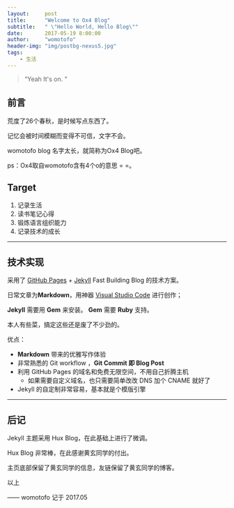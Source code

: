 ```yaml
---
layout:     post
title:      "Welcome to Ox4 Blog"
subtitle:   " \"Hello World, Hello Blog\""
date:       2017-05-19 8:00:00
author:     "womotofo"
header-img: "img/postbg-nexus5.jpg"
tags:
    - 生活
---
```


> “Yeah It's on. ”


## 前言

荒度了26个春秋，是时候写点东西了。

记忆会被时间模糊而变得不可信，文字不会。

womotofo blog 名字太长，就简称为Ox4 Blog吧。

ps：Ox4取自womotofo含有4个o的意思 = =。

## Target
1. 记录生活
2. 读书笔记心得
3. 锻炼语言组织能力
4. 记录技术的成长

---

## 技术实现

采用了 [GitHub Pages](https://pages.github.com/) + [Jekyll](http://jekyllrb.com/) Fast Building Blog 的技术方案。

日常文章为**Markdown**，用神器 [Visual Studio Code](https://code.visualstudio.com/) 进行创作；

**Jekyll** 需要用 **Gem** 来安装。
**Gem** 需要 **Ruby** 支持。

本人有些菜，搞定这些还是废了不少劲的。

优点：
* **Markdown** 带来的优雅写作体验
* 非常熟悉的 Git workflow ，**Git Commit 即 Blog Post**
* 利用 GitHub Pages 的域名和免费无限空间，不用自己折腾主机
	* 如果需要自定义域名，也只需要简单改改 DNS 加个 CNAME 就好了
* Jekyll 的自定制非常容易，基本就是个模版引擎

---

## 后记

Jekyll 主题采用 Hux Blog，在此基础上进行了微调。

Hux Blog 非常棒，在此感谢黄玄同学的付出。

主页底部保留了黄玄同学的信息，友链保留了黄玄同学的博客。

以上

—— womotofo 记于 2017.05
